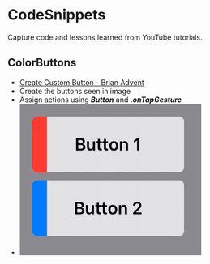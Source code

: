 # CodeSnippets
Capture code and lessons learned from YouTube tutorials.

## ColorButtons
* [Create Custom Button - Brian Advent](https://www.youtube.com/watch?v=XVC0wQND1N8)
* Create the buttons seen in image
* Assign actions using ***Button*** and ***.onTapGesture*** 
* ![](https://github.com/iosPit/CodeSnippets/blob/main/README_Assets/ColorButtons.png)
